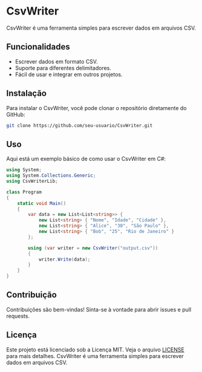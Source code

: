 # CsvWriter
CsvWriter é uma ferramenta simples para escrever dados em arquivos CSV.

## Funcionalidades

- Escrever dados em formato CSV.
- Suporte para diferentes delimitadores.
- Fácil de usar e integrar em outros projetos.

## Instalação

Para instalar o CsvWriter, você pode clonar o repositório diretamente do GitHub:

```bash
git clone https://github.com/seu-usuario/CsvWriter.git
```

## Uso

Aqui está um exemplo básico de como usar o CsvWriter em C#:

```csharp
using System;
using System.Collections.Generic;
using CsvWriterLib;

class Program
{
    static void Main()
    {
        var data = new List<List<string>> {
            new List<string> { "Nome", "Idade", "Cidade" },
            new List<string> { "Alice", "30", "São Paulo" },
            new List<string> { "Bob", "25", "Rio de Janeiro" }
        };

        using (var writer = new CsvWriter("output.csv"))
        {
            writer.Write(data);
        }
    }
}
```

## Contribuição

Contribuições são bem-vindas! Sinta-se à vontade para abrir issues e pull requests.

## Licença

Este projeto está licenciado sob a Licença MIT. Veja o arquivo [LICENSE](LICENSE) para mais detalhes.
CsvWriter é uma ferramenta simples para escrever dados em arquivos CSV.
